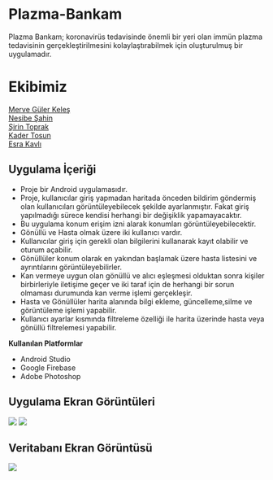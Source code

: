 # Plazma-Bankam
Plazma Bankam; koronavirüs tedavisinde önemli bir yeri olan immün plazma tedavisinin gerçekleştirilmesini kolaylaştırabilmek için oluşturulmuş bir uygulamadır.

<h1>Ekibimiz</h1>
<a href='https://github.com/Mervegk'>Merve Güler Keleş</a><br>
<a href='https://github.com/42Nesibe'>Nesibe Şahin</a><br>
<a href='https://github.com/ToprakSirin'>Şirin Toprak</a><br>
<a href='https://github.com/kadertosun'>Kader Tosun</a><br>
<a href='https://github.com'>Esra Kavlı</a><br>




<h2>Uygulama İçeriği</h2>
<ul>
 <li>Proje bir Android uygulamasıdır.</li>
 <li>Proje, kullanıcılar giriş yapmadan haritada önceden bildirim göndermiş olan 
    kullanıcıları görüntüleyebilecek şekilde ayarlanmıştır. Fakat giriş yapılmadığı sürece 
    kendisi herhangi bir değişiklik yapamayacaktır.</li>
  <li>Bu uygulama konum erişim izni alarak konumları görüntüleyebilecektir.</li>
  <li>Gönüllü ve Hasta olmak üzere iki kullanıcı vardır.</li>
  <li>Kullanıcılar giriş için gerekli olan bilgilerini kullanarak kayıt olabilir ve oturum açabilir.</li>
  <li>Gönüllüler konum olarak en yakından başlamak üzere hasta listesini ve ayrıntılarını görüntüleyebilirler. </li>
  <li>Kan vermeye uygun olan gönüllü ve alıcı eşleşmesi olduktan sonra kişiler birbirleriyle iletişime geçer ve iki taraf için de herhangi bir sorun olmaması durumunda kan verme işlemi gerçekleşir.</li>
 <li>Hasta ve Gönüllüler harita alanında bilgi ekleme, güncelleme,silme ve görüntüleme işlemi yapabilir.</li>
 <li>Kullanıcı ayarlar kısmında filtreleme özelliği ile harita üzerinde hasta veya gönüllü filtrelemesi yapabilir.</li>
 </ul>
 
 <b>Kullanılan Platformlar</b>
 <ul>
 <li>Android Studio </li>
  <li>Google Firebase </li>
 <li> Adobe Photoshop		</li>
</ul>
<h2>Uygulama Ekran Görüntüleri</h2>
<img src="https://i.hizliresim.com/3ea7lmx.PNG"></img>
<img src="https://i.hizliresim.com/ctdvj96.PNG"></img>
<h2>Veritabanı Ekran Görüntüsü</h2>
<img src="https://i.hizliresim.com/q0e6z14.png"></img>

 

 
